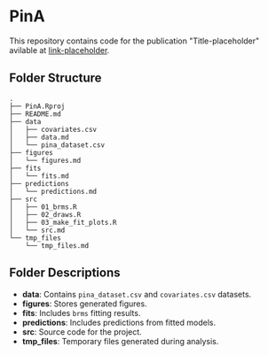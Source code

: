 # PinA

This repository contains code for the publication "Title-placeholder" avilable at [link-placeholder]().

## Folder Structure

```
.
├── PinA.Rproj
├── README.md
├── data
│   ├── covariates.csv
│   ├── data.md
│   └── pina_dataset.csv
├── figures
│   └── figures.md
├── fits
│   └── fits.md
├── predictions
│   └── predictions.md
├── src
│   ├── 01_brms.R
│   ├── 02_draws.R
│   ├── 03_make_fit_plots.R
│   └── src.md
└── tmp_files
    └── tmp_files.md
```


## Folder Descriptions
- **data**: Contains `pina_dataset.csv` and `covariates.csv` datasets.
- **figures**: Stores generated figures.
- **fits**: Includes `brms` fitting results.
- **predictions**: Includes predictions from fitted models.
- **src**: Source code for the project.
- **tmp_files**: Temporary files generated during analysis.
